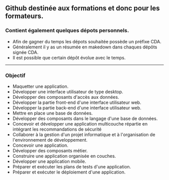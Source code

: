 ## Github destinée aux formations et donc pour les formateurs.  
### Contient également quelques dépots personnels.

+ Afin de gagner du temps les dépots souhaitée possède un préfixe CDA.
+ Généralement il y as un résumée en makedown dans chaques dépôts signée CDA.
+ Il est possible que certain dépôt évolue avec le temps.
____

### Objectif

 + Maquetter une application.
 + Développer une interface utilisateur de type desktop.
 + Développer des composants d'accès aux données.
 + Développer la partie front-end d'une interface utilisateur web.
 + Développer la partie back-end d'une interface utilisateur web.
 + Mettre en place une base de données.
 + Développer des composants dans le langage d'une base de données.
 + Concevoir et développer une application multicouche répartie en intégrant les recommandations de sécurité
 + Collaborer à la gestion d'un projet informatique et à l'organisation de l'environnement de développement.
 + Concevoir une application.
 + Développer des composants métier.
 + Construire une application organisée en couches.
 + Développer une application mobile.
 + Préparer et exécuter les plans de tests d'une application.
 + Préparer et exécuter le déploiement d'une application.
